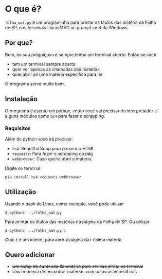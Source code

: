 # O que é?
`folha_mat.py` é um programinha para printar os títulos das matéria da Folha de SP. nos terminais Linux/MAC ou prompt cmd do Windows.

## Por que?
Bem, eu sou preguiçoso e sempre tenho um terminal aberto. Então se você

* tem um terminal sempre aberto
* quer ver apenas as chamadas das matérias
* quer abrir só uma matéria específica para ler

O programa serve muito bem.

## Instalação
O programa é escrito em python, então você vai precisar do interpretador e alguns módulos como `bs4` para fazer o scrapping.

### Requisitos
Além do python você irá precisar:
* `bs4`: Beautiful Soup para parsear o HTML
* `requests`: Para fazer o scrapping da pág
* `webbrowser`: Caso queira abrir a matéria.

Digite no terminal

    pip install bs4 requests webbrowser


## Utilização
Usando o bash do Linux, como exemplo, você pode utilizar

    $ python3 .../folha_mat.py

Para printar os títulos das matérias na página da Folha de SP. Ou utilizar

    $ python3 .../folha_mat.py i

Cujo `i` é um inteiro, para abrir a página da i-ésima matéria.

## Quero adicionar
* ~~Um scrap do conteúdo da matéria para ser lida direto no terminal~~
* Uma maneira de encontrar máterias com palavras específicas
